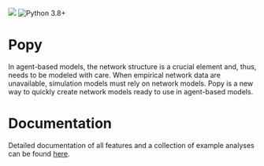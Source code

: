 ![](https://github.com/mariuzka/popy/actions/workflows/tox.yml/badge.svg)
![Python 3.8+](https://img.shields.io/badge/python->=3.8-blue.svg)

# Popy

In agent-based models, the network structure is a crucial element and, thus, needs to be modeled with care.
When empirical network data are unavailable, simulation models must rely on network models.
Popy is a new way to quickly create network models ready to use in agent-based models.

# Documentation
Detailed documentation of all features and a collection of example analyses can be found [here](https://mariuzka.github.io/popy/).

